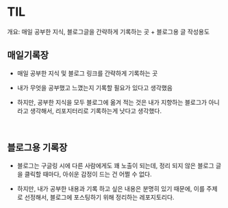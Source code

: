 # TIL

개요: 매일 공부한 지식, 블로그글을 간략하게 기록하는 곳 + 블로그용 글 작성용도

## 매일기록장

- 매일 공부한 지식 및 블로그 링크를 간략하게 기록하는 곳

- 내가 무엇을 공부했고 느꼈는지 기록할 필요가 있다고 생각했음

- 하지만, 공부한 지식을 모두 블로그에 옮겨 적는 것은 내가 지향하는 블로그가 아니라고 생각해서, 리포지터리로 기록하는게 낫다고 생각했다.

<br>

## 블로그용 기록장

- 블로그는 구글링 시에 다른 사람에게도 꽤 노출이 되는데, 정리 되지 않은 블로그 글을 클릭할 때마다, 아쉬운 감정이 드는 건 어쩔 수 없다.

- 하지만, 내가 공부한 내용과 기록 하고 싶은 내용은 분명히 있기 때문에, 이를 주제로 선정해서, 블로그에 포스팅하기 위해 정리하는 레포지토리다.



